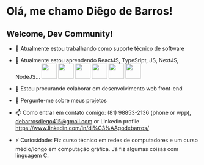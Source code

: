# Olá, me chamo Diêgo de Barros!
## Welcome, Dev Community!

- 🔭 Atualmente estou trabalhando como suporte técnico de software
- 🌱 Atualmente estou aprendendo ReactJS, TypeSript, JS, NextJS, NodeJS...
            <img loading="lazy" src="https://cdn.jsdelivr.net/gh/devicons/devicon@latest/icons/react/react-original-wordmark.svg" width="40" height="40"/>
            <img loading="lazy" src="https://cdn.jsdelivr.net/gh/devicons/devicon@latest/icons/reactrouter/reactrouter-original-wordmark.svg" width="40" height="40"/>
            <img loading="lazy" src="https://cdn.jsdelivr.net/gh/devicons/devicon@latest/icons/typescript/typescript-original.svg" width="40" height="40"/>
            <img loading="lazy" src="https://cdn.jsdelivr.net/gh/devicons/devicon@latest/icons/javascript/javascript-original.svg" width="40" height="40"/>
            <img loading="lazy" src="https://cdn.jsdelivr.net/gh/devicons/devicon@latest/icons/nodejs/nodejs-plain-wordmark.svg" width="40" height="40"/>
            <img loading="lazy" src="https://cdn.jsdelivr.net/gh/devicons/devicon@latest/icons/git/git-plain-wordmark.svg" width="40" height="40"/>
          
- 👯 Estou procurando colaborar em desenvolvimento web front-end
- 💬 Pergunte-me sobre meus projetos
- 📫 Como entrar em contato comigo: (81) 98853-2136 (phone or wpp), debarrosdiego415@gmail.com or Linkedin profile https://www.linkedin.com/in/di%C3%AAgodebarros/
- ⚡ Curiosidade: Fiz curso técnico em redes de computadores e um curso médio/longo em computação gráfica. Já fiz algumas coisas com linguagem C.
